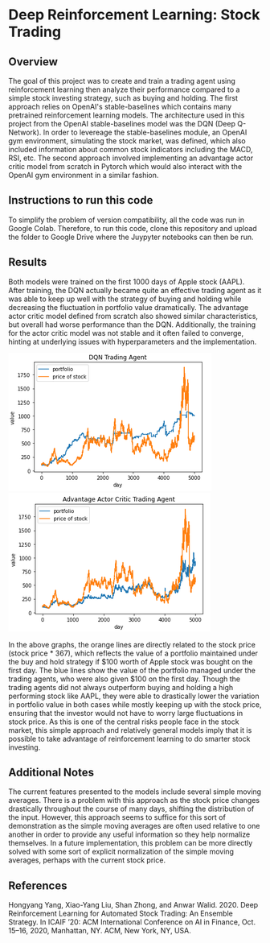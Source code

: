 # Deep Reinforcement Learning: Stock Trading

## Overview
The goal of this project was to create and train a trading agent using reinforcement learning then analyze their performance compared to a simple stock investing strategy, such as buying and holding. The first approach relies on OpenAI's stable-baselines which contains many pretrained reinforcement learning models. The architecture used in this project from the OpenAI stable-baselines model was the DQN (Deep Q-Network). In order to levereage the stable-baselines module, an OpenAI gym environment, simulating the stock market, was defined, which also included information about common stock indicators including the MACD, RSI, etc. The second approach involved implementing an advantage actor critic model from scratch in Pytorch which would also interact with the OpenAI gym environment in a similar fashion. 

## Instructions to run this code
To simplify the problem of version compatibility, all the code was run in Google Colab. Therefore, to run this code, clone this repository and upload the folder to Google Drive where the Juypyter notebooks can then be run.

## Results
Both models were trained on the first 1000 days of Apple stock (AAPL). After training, the DQN actually became quite an effective trading agent as it was able to keep up well with the strategy of buying and holding while decreasing the fluctuation in portfolio value dramatically. The advantage actor critic model defined from scratch also showed similar characteristics, but overall had worse performance than the DQN. Additionally, the training for the actor critic model was not stable and it often failed to converge, hinting at underlying issues with hyperparameters and the implementation. 


<div style="justify-content: center;" >
	<img src="/results/DQN%20stock%20graph.PNG"/>
	<img src="/results/AC%20stock%20graph.PNG" />
</div>

In the above graphs, the orange lines are directly related to the stock price (stock price * 367), which reflects the value of a portfolio maintained under the buy and hold strategy if $100 worth of Apple stock was bought on the first day. The blue lines show the value of the portfolio managed under the trading agents, who were also given $100 on the first day. Though the trading agents did not always outperform buying and holding a high performing stock like AAPL, they were able to drastically lower the variation in portfolio value in both cases while mostly keeping up with the stock price, ensuring that the investor would not have to worry large fluctuations in stock price. As this is one of the central risks people face in the stock market, this simple approach and relatively general models imply that it is possible to take advantage of reinforcement learning to do smarter stock investing.

## Additional Notes
The current features presented to the models include several simple moving averages. There is a problem with this approach as the stock price changes drastically throughout the course of many days, shifting the distribution of the input. However, this approach seems to suffice for this sort of demonstration as the simple moving averages are often used relative to one another in order to provide any useful information so they help normalize themselves. In a future implementation, this problem can be more directly solved with some sort of explicit normalization of the simple moving averages, perhaps with the current stock price.

## References
Hongyang Yang, Xiao-Yang Liu, Shan Zhong, and Anwar Walid. 2020. Deep Reinforcement Learning for Automated Stock Trading: An Ensemble Strategy. In ICAIF ’20: ACM International Conference on AI in Finance, Oct. 15–16, 2020, Manhattan, NY. ACM, New York, NY, USA.